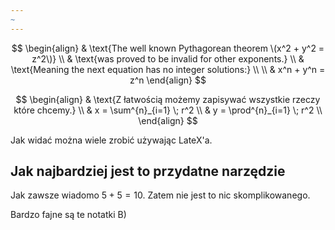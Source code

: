 ```yaml
---
~
---
```

$$
\begin{align} 
& \text{The well known Pythagorean theorem \(x^2 + y^2 = z^2\)} \\
& \text{was proved to be invalid for other exponents.} \\
& \text{Meaning the next equation has no integer solutions:} \\
\\ 
&  x^n + y^n = z^n
\end{align}
$$

$$
\begin{align}
& \text{Z łatwością możemy zapisywać wszystkie rzeczy które chcemy.} \\
& x = \sum^{n}_{i=1} \; r^2  \\
& y  = \prod^{n}_{i=1} \; r^2  \\
\end{align}  
$$

Jak widać można wiele zrobić używając LateX'a.
## Jak najbardziej jest to przydatne narzędzie

Jak zawsze wiadomo $5 + 5 = 10$. Zatem nie jest to nic skomplikowanego.

Bardzo fajne są te notatki B)



